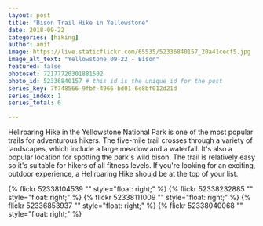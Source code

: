 ```yaml
---
layout: post
title: "Bison Trail Hike in Yellowstone"
date: 2018-09-22
categories: [hiking]
author: amit
image: https://live.staticflickr.com/65535/52336840157_20a41cecf5.jpg
image_alt_text: "Yellowstone 09-22 - Bison"
featured: false
photoset: 72177720301881502
photo_id: 52336840157 # this id is the unique id for the post
series_key: 7f748566-9fbf-4966-bd01-6e8bf012d21d
series_index: 1
series_total: 6

---
```



Hellroaring Hike in the Yellowstone National Park is one of the most popular trails for adventurous hikers. The five-mile trail crosses through a variety of landscapes, which include a large meadow and a waterfall. It's also a popular location for spotting the park's wild bison. The trail is relatively easy so it's suitable for hikers of all fitness levels. If you're looking for an exciting, outdoor experience, a Hellroaring Hike should be at the top of your list.

{% flickr 52338104539 "" style="float: right;"
 %}
{% flickr 52338232885 "" style="float: right;"
 %}
{% flickr 52338111009 "" style="float: right;"
 %}
{% flickr 52336853937 "" style="float: right;"
 %}
{% flickr 52338040068 "" style="float: right;"
 %}

